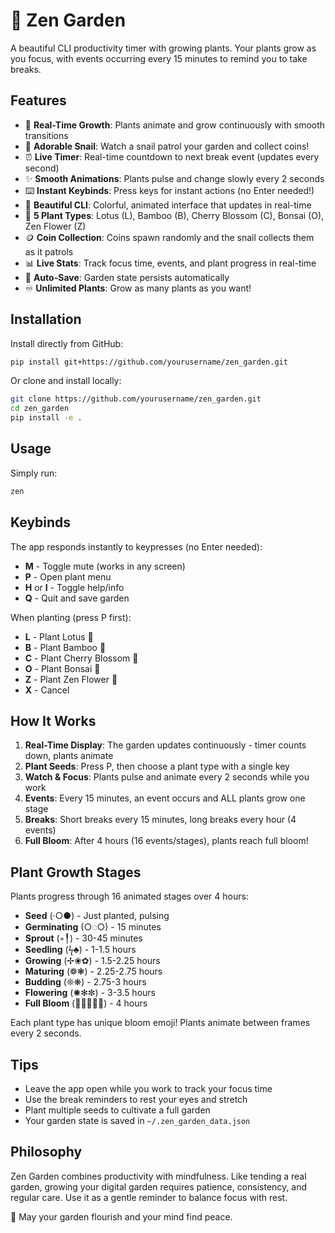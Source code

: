 # 🌸 Zen Garden

A beautiful CLI productivity timer with growing plants. Your plants grow as you focus, with events occurring every 15 minutes to remind you to take breaks.

## Features

- 🌱 **Real-Time Growth**: Plants animate and grow continuously with smooth transitions
- 🐌 **Adorable Snail**: Watch a snail patrol your garden and collect coins!
- ⏰ **Live Timer**: Real-time countdown to next break event (updates every second)
- ✨ **Smooth Animations**: Plants pulse and change slowly every 2 seconds
- ⌨️ **Instant Keybinds**: Press keys for instant actions (no Enter needed!)
- 🎨 **Beautiful CLI**: Colorful, animated interface that updates in real-time
- 🌺 **5 Plant Types**: Lotus (L), Bamboo (B), Cherry Blossom (C), Bonsai (O), Zen Flower (Z)
- 🪙 **Coin Collection**: Coins spawn randomly and the snail collects them as it patrols
- 📊 **Live Stats**: Track focus time, events, and plant progress in real-time
- 💾 **Auto-Save**: Garden state persists automatically
- ♾️ **Unlimited Plants**: Grow as many plants as you want!

## Installation

Install directly from GitHub:
```bash
pip install git+https://github.com/yourusername/zen_garden.git
```

Or clone and install locally:
```bash
git clone https://github.com/yourusername/zen_garden.git
cd zen_garden
pip install -e .
```

## Usage

Simply run:
```bash
zen
```

## Keybinds

The app responds instantly to keypresses (no Enter needed):

- **M** - Toggle mute (works in any screen)
- **P** - Open plant menu
- **H** or **I** - Toggle help/info
- **Q** - Quit and save garden

When planting (press P first):
- **L** - Plant Lotus 🪷
- **B** - Plant Bamboo 🎋
- **C** - Plant Cherry Blossom 🌸
- **O** - Plant Bonsai 🌳
- **Z** - Plant Zen Flower 🌺
- **X** - Cancel

## How It Works

1. **Real-Time Display**: The garden updates continuously - timer counts down, plants animate
2. **Plant Seeds**: Press P, then choose a plant type with a single key
3. **Watch & Focus**: Plants pulse and animate every 2 seconds while you work
4. **Events**: Every 15 minutes, an event occurs and ALL plants grow one stage
5. **Breaks**: Short breaks every 15 minutes, long breaks every hour (4 events)
6. **Full Bloom**: After 4 hours (16 events/stages), plants reach full bloom!

## Plant Growth Stages

Plants progress through 16 animated stages over 4 hours:

- **Seed** (·○●) - Just planted, pulsing
- **Germinating** (○◌○) - 15 minutes
- **Sprout** (◦╿) - 30-45 minutes
- **Seedling** (ϟ♣) - 1-1.5 hours
- **Growing** (✢❀✿) - 1.5-2.25 hours
- **Maturing** (❁❃) - 2.25-2.75 hours
- **Budding** (❊❋) - 2.75-3 hours
- **Flowering** (✺✻✼) - 3-3.5 hours
- **Full Bloom** (🪷🎋🌸🌳🌺) - 4 hours

Each plant type has unique bloom emoji! Plants animate between frames every 2 seconds.

## Tips

- Leave the app open while you work to track your focus time
- Use the break reminders to rest your eyes and stretch
- Plant multiple seeds to cultivate a full garden
- Your garden state is saved in `~/.zen_garden_data.json`

## Philosophy

Zen Garden combines productivity with mindfulness. Like tending a real garden, growing your digital garden requires patience, consistency, and regular care. Use it as a gentle reminder to balance focus with rest.

🙏 May your garden flourish and your mind find peace.
